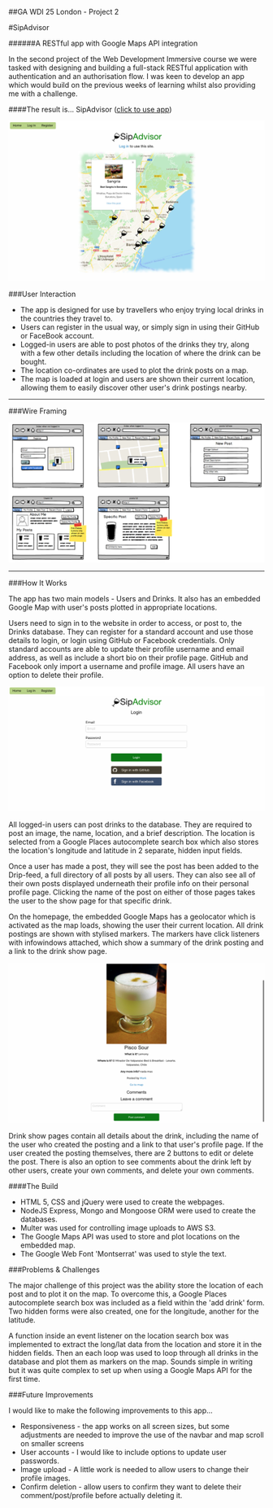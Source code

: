 ##GA WDI 25 London - Project 2

#SipAdvisor

######A RESTful app with Google Maps API integration

In the second project of the Web Development Immersive course we were tasked with designing and building a full-stack RESTful application with authentication and an authorisation flow. I was keen to develop an app which would build on the previous weeks of learning whilst also providing me with a challenge.

####The result is... SipAdvisor ([click to use app](https://sip-advisor.herokuapp.com/))

![](src/assets/images/welcome.png)

###User Interaction

* The app is designed for use by travellers who enjoy trying local drinks in the countries they travel to.
* Users can register in the usual way, or simply sign in using their GitHub or FaceBook account.
* Logged-in users are able to post photos of the drinks they try, along with a few other details including the location of where the drink can be bought.
* The location co-ordinates are used to plot the drink posts on a map.
* The map is loaded at login and users are shown their current location, allowing them to easily discover other user's drink postings nearby.


***

###Wire Framing

![](src/assets/images/wireframes.png)

***

###How It Works

The app has two main models - Users and Drinks. It also has an embedded Google Map with user's posts plotted in appropriate locations.

Users need to sign in to the website in order to access, or post to, the Drinks database. They can register for a standard account and use those details to login, or login using GitHub or Facebook credentials. Only standard accounts are able to update their profile username and email address, as well as include a short bio on their profile page. GitHub and Facebook only import a username and profile image. All users have an option to delete their profile.

![](src/assets/images/login.png)

All logged-in users can post drinks to the database. They are required to post an image, the name, location, and a brief description. The location is selected from a Google Places autocomplete search box which also stores the location's longitude and latitude in 2 separate, hidden input fields.

Once a user has made a post, they will see the post has been added to the Drip-feed, a full directory of all posts by all users. They can also see all of their own posts displayed underneath their profile info on their personal profile page. Clicking the name of the post on either of those pages takes the user to the show page for that specific drink.

On the homepage, the embedded Google Maps has a geolocator which is activated as the map loads, showing the user their current location. All drink postings are shown with stylised markers. The markers have click listeners with infowindows attached, which show a summary of the drink posting and a link to the drink show page.

![](src/assets/images/drinkPost.png)

Drink show pages contain all details about the drink, including the name of the user who created the posting and a link to that user's profile page. If the user created the posting themselves, there are 2 buttons to edit or delete the post. There is also an option to see comments about the drink left by other users, create your own comments, and delete your own comments.

####The Build

* HTML 5, CSS and jQuery were used to create the webpages.
* NodeJS Express, Mongo and Mongoose ORM were used to create the databases.
* Multer was used for controlling image uploads to AWS S3.
* The Google Maps API was used to store and plot locations on the embedded map.
* The Google Web Font 'Montserrat' was used to style the text.


###Problems & Challenges

The major challenge of this project was the ability store the location of each post and to plot it on the map. To overcome this, a Google Places autocomplete search box was included as a field within the 'add drink' form. Two hidden forms were also created, one for the longitude, another for the latitude.

A function inside an event listener on the location search box was implemented to extract the long/lat data from the location and store it in the hidden fields. Then an each loop was used to loop through all drinks in the database and plot them as markers on the map. Sounds simple in writing but it was quite complex to set up when using a Google Maps API for the first time.


###Future Improvements

I would like to make the following improvements to this app...

* Responsiveness - the app works on all screen sizes, but some adjustments are needed to improve the use of the navbar and map scroll on smaller screens
* User accounts - I would like to include options to update user passwords.
* Image upload - A little work is needed to allow users to change their profile images.
* Confirm deletion - allow users to confirm they want to delete their comment/post/profile before actually deleting it.
